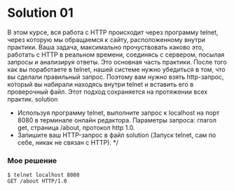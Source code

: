 # Solution 01

В этом курсе, вся работа с HTTP происходит через программу telnet, через которую мы обращаемся к сайту, расположенному внутри практики. Ваша задача, максимально прочуствовать каково это, работать с HTTP в реальном времени, соединясь с сервером, посылая запросы и анализируя ответы. Это основная часть практики.
После того как вы поработаете в telnet, нашей системе нужно убедиться в том, что вы сделали правильный запрос. Поэтому вам нужно взять http-запрос, который вы набирали находясь внутри telnet и вставить его в проверочный файл. Этот подход сохраняется на протяжении всех практик.
solution

* Используя программу telnet, выполните запрос к localhost на порт 8080 в терминале онлайн редактора. Параметры запроса: глагол get, страница /about, протокол http 1.0.
* Запишите ваш HTTP-запрос в файл solution (Запуск telnet, сам по себе, никак не связан с HTTP). */

### Мое решение
```
$ telnet localhost 8080
GET /about HTTP/1.0
```